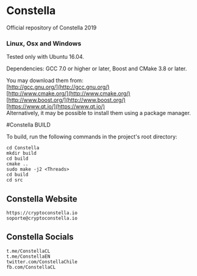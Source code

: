 # Constella
Official repository of Constella 2019

### Linux, Osx and Windows

Tested only with Ubuntu 16.04.

Dependencies: GCC 7.0 or higher or later, Boost and CMake 3.8 or later.

You may download them from:  
[http://gcc.gnu.org/](http://gcc.gnu.org/)  
[http://www.cmake.org/](http://www.cmake.org/)  
[http://www.boost.org/](http://www.boost.org/)  
[https://www.qt.io/](https://www.qt.io/)  
Alternatively, it may be possible to install them using a package manager.

#Constella BUILD

To build, run the following commands in the project's root directory:

```
cd Constella
mkdir build
cd build
cmake ..
sudo make -j2 <Threads>
cd build
cd src
```
## Constella Website
```
https://cryptoconstella.io
soporte@cryptoconstella.io
````

## Constella Socials
```
t.me/ConstellaCL
t.me/ConstellaEN
twitter.com/ConstellaChile
fb.com/ConstellaCL
```
